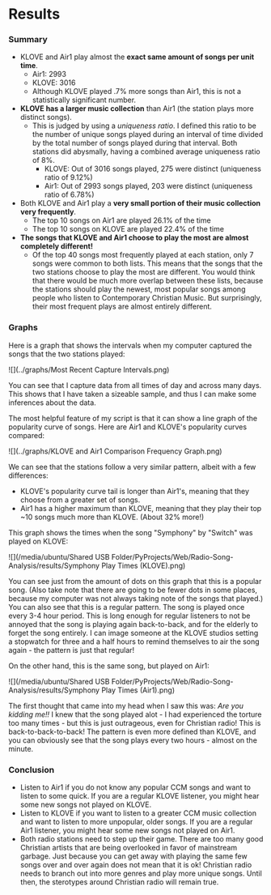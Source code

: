 # Results

### Summary
- KLOVE and Air1 play almost the **exact same amount of songs per unit time**.
  - Air1: 2993
  - KLOVE: 3016
  - Although KLOVE played .7% more songs than Air1, this is not a statistically significant number.
- **KLOVE has a larger music collection** than Air1 (the station plays more distinct songs).
  - This is judged by using a *uniqueness ratio*. I defined this ratio to be the number of unique songs played during an interval of time divided by the total number of songs played during that interval. Both stations did abysmally, having a combined average uniqueness ratio of 8%.
    - KLOVE: Out of 3016 songs played, 275 were distinct (uniqueness ratio of 9.12%)
    - Air1: Out of 2993 songs played, 203 were distinct (uniqueness ratio of 6.78%)
- Both KLOVE and Air1 play a **very small portion of their music collection very frequently**.
  - The top 10 songs on Air1 are played 26.1% of the time
  - The top 10 songs on KLOVE are played 22.4% of the time
- **The songs that KLOVE and Air1 choose to play the most are almost completely different!**
  - Of the top 40 songs most frequently played at each station, only 7 songs were common to both lists. This means that the songs that the two stations choose to play the most are different. You would think that there would be much more overlap between these lists, because the stations should play the newest, most popular songs among people who listen to Contemporary Christian Music. But surprisingly, their most frequent plays are almost entirely different.

### Graphs

Here is a graph that shows the intervals when my computer captured the songs that the two stations played:

![](../graphs/Most Recent Capture Intervals.png)

You can see that I capture data from all times of day and across many days. This shows that I have taken a sizeable sample, and thus I can make some inferences about the data.

The most helpful feature of my script is that it can show a line graph of the popularity curve of songs. Here are Air1 and KLOVE's popularity curves compared:

![](../graphs/KLOVE and Air1 Comparison Frequency Graph.png)

We can see that the stations follow a very similar pattern, albeit with a few differences:

- KLOVE's popularity curve tail is longer than Air1's, meaning that they choose from a greater set of songs.
- Air1 has a higher maximum than KLOVE, meaning that they play their top  ~10 songs much more than KLOVE. (About 32% more!)

This graph shows the times when the song "Symphony" by "Switch" was played on KLOVE:

![](/media/ubuntu/Shared USB Folder/PyProjects/Web/Radio-Song-Analysis/results/Symphony Play Times (KLOVE).png)

You can see just from the amount of dots on this graph that this is a popular song. (Also take note that there are going to be fewer dots in some places, because my computer was not always taking note of the songs that played.) You can also see that this is a regular pattern. The song is played once every 3-4 hour period. This is long enough for regular listeners to not be annoyed that the song is playing again back-to-back, and for the elderly to forget the song entirely. I can image someone at the KLOVE studios setting a stopwatch for three and a half hours to remind themselves to air the song again - the pattern is just that regular!

On the other hand, this is the same song, but played on Air1:

![](/media/ubuntu/Shared USB Folder/PyProjects/Web/Radio-Song-Analysis/results/Symphony Play Times (Air1).png)

The first thought that came into my head when I saw this was: *Are you kidding me!!* I knew that the song played alot - I had experienced the torture too many times - but this is just outrageous, even for Christian radio! This is back-to-back-to-back! The pattern is even more defined than KLOVE, and you can obviously see that the song plays every two hours - almost on the minute.

### Conclusion

- Listen to Air1 if you do not know any popular CCM songs and want to listen to some quick. If you are a regular KLOVE listener, you might hear some new songs not played on KLOVE.
- Listen to KLOVE if you want to listen to a greater CCM music collection and want to listen to more unpopular, older songs. If you are a regular Air1 listener, you might hear some new songs not played on Air1.
- Both radio stations need to step up their game. There are too many good Christian artists that are being overlooked in favor of mainstream garbage. Just because you can get away with playing the same few songs over and over again does not mean that it is ok! Christian radio needs to branch out into more genres and play more unique songs. Until then, the sterotypes around Christian radio will remain true.